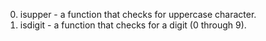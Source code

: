0. isupper - a function that checks for uppercase character.
1. isdigit - a function that checks for a digit (0 through 9).
